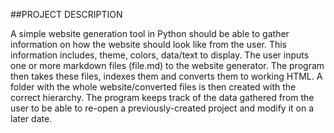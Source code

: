 ##PROJECT DESCRIPTION

A simple website generation tool in Python should be able to gather information on how the website should look like from the user.
This information includes, theme, colors, data/text to display. The user inputs one or more markdown files (file.md) to the website generator.
The program then takes these files, indexes them and converts them to working HTML. A folder with the whole website/converted files is then created with the correct hierarchy.
The program keeps track of the data gathered from the user to be able to re-open a previously-created project and modify it on a later date.

